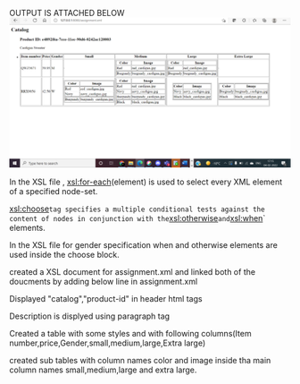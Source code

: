 OUTPUT IS ATTACHED BELOW
![image info](../assets/output.png)

In the XSL file , 
<xsl:for-each>(element) is used to select every XML element of a specified node-set.

<xsl:choose>` tag specifies a multiple conditional tests against the content of nodes in conjunction with the `<xsl:otherwise>` and `<xsl:when>` elements.

In the XSL file for gender specification when and otherwise elements are used inside the choose block.

created a XSL document for assignment.xml and linked both of the doucments by adding below line in assignment.xml
<?xml-stylesheet type="text/xsl" href="assignment.xsl"?>

Displayed "catalog","product-id" in header html tags

Description is displyed using paragraph tag

Created a table with some styles and with following columns(Item number,price,Gender,small,medium,large,Extra large)

created sub tables with column names color and image inside tha main column names small,medium,large and extra large.
